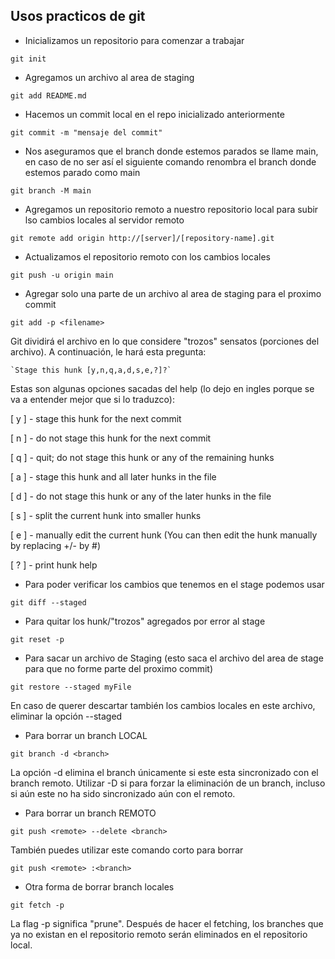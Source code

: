 ## Usos practicos de git

* Inicializamos un repositorio para comenzar a trabajar

`git init`

* Agregamos un archivo al area de staging

`git add README.md`

* Hacemos un commit local en el repo inicializado anteriormente

`git commit -m "mensaje del commit"`

* Nos aseguramos que el branch donde estemos parados se llame main, en caso de no ser así el siguiente comando renombra el branch donde estemos parado como main

`git branch -M main`

* Agregamos un repositorio remoto a nuestro repositorio local para subir lso cambios locales al servidor remoto

`git remote add origin http://[server]/[repository-name].git`

* Actualizamos el repositorio remoto con los cambios locales

`git push -u origin main`

* Agregar solo una parte de un archivo al area de staging para el proximo commit

`git add -p <filename>`

Git dividirá el archivo en lo que considere "trozos" sensatos (porciones del archivo). A continuación, le hará esta pregunta:

    `Stage this hunk [y,n,q,a,d,s,e,?]?`

Estas son algunas opciones sacadas del help (lo dejo en ingles porque se va a entender mejor que si lo traduzco):

[ y ] - stage this hunk for the next commit

[ n ] - do not stage this hunk for the next commit

[ q ] - quit; do not stage this hunk or any of the remaining hunks

[ a ] - stage this hunk and all later hunks in the file

[ d ] - do not stage this hunk or any of the later hunks in the file

[ s ] - split the current hunk into smaller hunks

[ e ] - manually edit the current hunk (You can then edit the hunk manually by replacing +/- by #)

[ ? ] - print hunk help

* Para poder verificar los cambios que tenemos en el stage podemos usar

`git diff --staged`

* Para quitar los hunk/"trozos" agregados por error al stage

`git reset -p`

* Para sacar un archivo de Staging (esto saca el archivo del area de stage para que no forme parte del proximo commit)

`git restore --staged myFile`

En caso de querer descartar también los cambios locales en este archivo, eliminar la opción --staged

* Para borrar un branch LOCAL

`git branch -d <branch>`

La opción -d elimina el branch únicamente si este esta sincronizado con el branch remoto. Utilizar -D si para forzar la eliminación de un branch, incluso si aún este no ha sido sincronizado aún con el remoto.

* Para borrar un branch REMOTO

`git push <remote> --delete <branch>`

También puedes utilizar este comando corto para borrar

`git push <remote> :<branch>`

* Otra forma de borrar branch locales

`git fetch -p`

La flag -p significa "prune". Después de hacer el fetching, los branches que ya no existan en el repositorio remoto serán eliminados en el repositorio local.